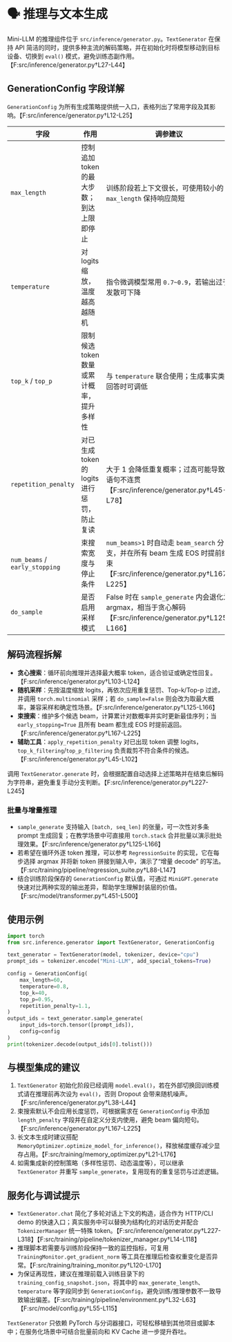 # 🗣️ 推理与文本生成

Mini-LLM 的推理组件位于 `src/inference/generator.py`。`TextGenerator` 在保持 API 简洁的同时，提供多种主流的解码策略，并在初始化时将模型移动到目标设备、切换到 `eval()` 模式，避免训练态副作用。【F:src/inference/generator.py†L27-L44】

## GenerationConfig 字段详解

`GenerationConfig` 为所有生成策略提供统一入口，表格列出了常用字段及其影响。【F:src/inference/generator.py†L12-L25】

| 字段 | 作用 | 调参建议 |
| ---- | ---- | -------- |
| `max_length` | 控制追加 token 的最大步数；到达上限即停止 | 训练阶段若上下文很长，可使用较小的 `max_length` 保持响应简短 |
| `temperature` | 对 logits 缩放，温度越高越随机 | 指令微调模型常用 `0.7~0.9`，若输出过于发散可下降 |
| `top_k` / `top_p` | 限制候选 token 数量或累计概率，提升多样性 | 与 `temperature` 联合使用；生成事实类回答时可调低 |
| `repetition_penalty` | 对已生成 token 的 logits 进行惩罚，防止复读 | 大于 1 会降低重复概率；过高可能导致语句不连贯【F:src/inference/generator.py†L45-L78】 |
| `num_beams` / `early_stopping` | 束搜索宽度与停止条件 | `num_beams>1` 时自动走 `beam_search` 分支，并在所有 beam 生成 EOS 时提前结束【F:src/inference/generator.py†L167-L225】 |
| `do_sample` | 是否启用采样模式 | False 时在 `sample_generate` 内会退化为 argmax，相当于贪心解码【F:src/inference/generator.py†L125-L166】 |

## 解码流程拆解

- **贪心搜索**：循环前向推理并选择最大概率 token，适合验证或确定性回复。【F:src/inference/generator.py†L103-L124】
- **随机采样**：先按温度缩放 logits，再依次应用重复惩罚、Top-k/Top-p 过滤，并调用 `torch.multinomial` 采样；若 `do_sample=False` 则会改为取最大概率，兼容采样和确定性场景。【F:src/inference/generator.py†L125-L166】
- **束搜索**：维护多个候选 beam，计算累计对数概率并实时更新最佳序列；当 `early_stopping=True` 且所有 beam 都生成 EOS 时提前返回。【F:src/inference/generator.py†L167-L225】
- **辅助工具**：`apply_repetition_penalty` 对已出现 token 调整 logits，`top_k_filtering`/`top_p_filtering` 负责裁剪不符合条件的候选。【F:src/inference/generator.py†L45-L102】

调用 `TextGenerator.generate` 时，会根据配置自动选择上述策略并在结束后解码为字符串，避免重复手动分支判断。【F:src/inference/generator.py†L227-L245】

### 批量与增量推理

- `sample_generate` 支持输入 `[batch, seq_len]` 的张量，可一次性对多条 prompt 生成回复；在教学场景中可直接用 `torch.stack` 合并批量以演示批处理效果。【F:src/inference/generator.py†L125-L166】
- 若希望在循环外逐 token 推理，可以参考 `RegressionSuite` 的实现，它在每步选择 argmax 并将新 token 拼接到输入中，演示了“增量 decode” 的写法。【F:src/training/pipeline/regression_suite.py†L88-L147】
- 结合训练阶段保存的 `GenerationConfig` 默认值，可通过 `MiniGPT.generate` 快速对比两种实现的输出差异，帮助学生理解封装层的价值。【F:src/model/transformer.py†L451-L500】

## 使用示例
```python
import torch
from src.inference.generator import TextGenerator, GenerationConfig

text_generator = TextGenerator(model, tokenizer, device="cpu")
prompt_ids = tokenizer.encode("Mini-LLM", add_special_tokens=True)

config = GenerationConfig(
    max_length=60,
    temperature=0.8,
    top_k=40,
    top_p=0.95,
    repetition_penalty=1.1,
)
output_ids = text_generator.sample_generate(
    input_ids=torch.tensor([prompt_ids]),
    config=config
)
print(tokenizer.decode(output_ids[0].tolist()))
```

## 与模型集成的建议

1. `TextGenerator` 初始化阶段已经调用 `model.eval()`，若在外部切换回训练模式请在推理前再次设为 `eval()`，否则 Dropout 会带来随机噪声。【F:src/inference/generator.py†L38-L44】
2. 束搜索默认不会应用长度惩罚，可根据需求在 `GenerationConfig` 中添加 `length_penalty` 字段并在自定义分支内使用，避免 beam 偏向短句。【F:src/inference/generator.py†L167-L225】
3. 长文本生成时建议搭配 `MemoryOptimizer.optimize_model_for_inference()`，释放梯度缓存减少显存占用。【F:src/training/memory_optimizer.py†L21-L176】
4. 如需集成新的控制策略（多样性惩罚、动态温度等），可以继承 `TextGenerator` 并重写 `sample_generate`，复用现有的重复惩罚与过滤逻辑。

## 服务化与调试提示

- `TextGenerator.chat` 简化了多轮对话上下文的构造，适合作为 HTTP/CLI demo 的快速入口；真实服务中可以替换为结构化的对话历史并配合 `TokenizerManager` 统一特殊 token。【F:src/inference/generator.py†L227-L318】【F:src/training/pipeline/tokenizer_manager.py†L14-L118】
- 推理脚本若需要与训练阶段保持一致的监控指标，可复用 `TrainingMonitor.get_gradient_norm` 等工具在推理后检查权重变化是否异常。【F:src/training/training_monitor.py†L120-L170】
- 为保证再现性，建议在推理前载入训练目录下的 `training_config_snapshot.json`，将其中的 `max_generate_length`、`temperature` 等字段同步到 `GenerationConfig`，避免训练/推理参数不一致导致输出偏差。【F:src/training/pipeline/environment.py†L32-L63】【F:src/model/config.py†L55-L115】

`TextGenerator` 只依赖 PyTorch 与分词器接口，可轻松移植到其他项目或脚本中；在服务化场景中可结合批量前向和 KV Cache 进一步提升吞吐。
